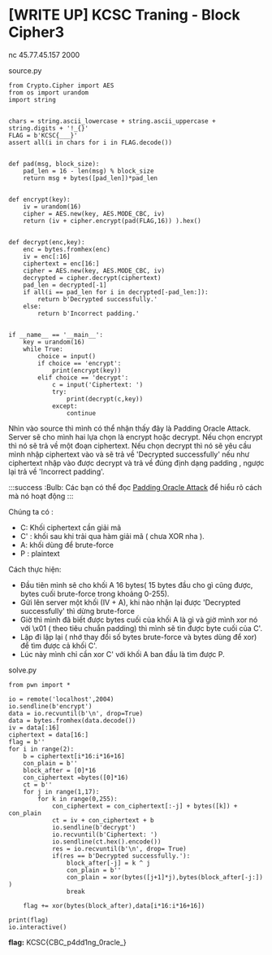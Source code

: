 # [WRITE UP] KCSC Traning - Block Cipher3

nc 45.77.45.157 2000

source.py

```python=
from Crypto.Cipher import AES
from os import urandom
import string


chars = string.ascii_lowercase + string.ascii_uppercase + string.digits + '!_{}'
FLAG = b'KCSC{___}'
assert all(i in chars for i in FLAG.decode())


def pad(msg, block_size):
    pad_len = 16 - len(msg) % block_size
    return msg + bytes([pad_len])*pad_len


def encrypt(key):
    iv = urandom(16)
    cipher = AES.new(key, AES.MODE_CBC, iv)
    return (iv + cipher.encrypt(pad(FLAG,16)) ).hex()
    
    
def decrypt(enc,key):
    enc = bytes.fromhex(enc)
    iv = enc[:16]
    ciphertext = enc[16:]
    cipher = AES.new(key, AES.MODE_CBC, iv)
    decrypted = cipher.decrypt(ciphertext)
    pad_len = decrypted[-1]
    if all(i == pad_len for i in decrypted[-pad_len:]):
        return b'Decrypted successfully.'
    else:
        return b'Incorrect padding.'


if __name__ == '__main__':
    key = urandom(16)
    while True:
        choice = input()
        if choice == 'encrypt':
            print(encrypt(key))
        elif choice == 'decrypt':
            c = input('Ciphertext: ')
            try:
                print(decrypt(c,key))
            except:
                continue
```
Nhìn vào source thì mình có thể nhận thấy đây là Padding Oracle Attack. Server sẽ cho mình hai lựa chọn là encrypt hoặc decrypt. Nếu chọn encrypt thì nó sẽ trả về một đoạn ciphertext. Nếu chọn decrypt thì nó sẽ yêu cầu mình nhập ciphertext vào và sẽ trả về 'Decrypted successfully' nếu như ciphertext nhập vào được decrypt và trả về đúng định dạng padding , ngược lại trả về 'Incorrect padding'.

:::success
:Bulb: Các bạn có thể đọc [Padding Oracle Attack](https://phgvee.wordpress.com/2022/11/23/crypto-padding-oracle-attack/?fbclid=IwAR1uBbZO9cqI_Kyfu2g23bCBBiiLnFND9Ck3-X0E7W2c7sab-W0GdQrIOiU) để hiểu rõ cách mà nó hoạt động 
:::

Chúng ta có : 

* C: Khối ciphertext cần giải mã
* C' : khối sau khi trải qua hàm giải mã ( chưa XOR nha ).
* A: khối dùng để brute-force 
* P : plaintext

Cách thực hiện: 
* Đầu tiên mình sẽ cho khối A 16 bytes( 15 bytes đầu cho gì cũng được, bytes cuối brute-force trong khoảng 0-255).
* Gửi lên server một khối (IV + A), khi nào nhận lại được 'Decrypted successfully' thì dừng brute-force
* Giờ thì mình đã biết được bytes cuối của khối A là gì và giờ mình xor nó với \x01 ( theo tiêu chuẩn padding) thì mình sẽ tìn được byte cuối của C'.
* Lập đi lập lại ( nhớ thay đổi số bytes brute-force và bytes dùng để xor) để tìm được cả khối C'.
* Lúc này mình chỉ cần xor C' với khối A ban đầu là tìm được P.

solve.py
```python=
from pwn import *

io = remote('localhost',2004)
io.sendline(b'encrypt')
data = io.recvuntil(b'\n', drop=True)
data = bytes.fromhex(data.decode())
iv = data[:16]
ciphertext = data[16:]
flag = b''
for i in range(2):
    b = ciphertext[i*16:i*16+16]
    con_plain = b''
    block_after = [0]*16
    con_ciphertext =bytes([0]*16)
    ct = b''
    for j in range(1,17):
        for k in range(0,255):
            con_ciphertext = con_ciphertext[:-j] + bytes([k]) + con_plain
            ct = iv + con_ciphertext + b
            io.sendline(b'decrypt')
            io.recvuntil(b'Ciphertext: ')
            io.sendline(ct.hex().encode())
            res = io.recvuntil(b'\n', drop= True)
            if(res == b'Decrypted successfully.'):
                block_after[-j] = k ^ j
                con_plain = b''
                con_plain = xor(bytes([j+1]*j),bytes(block_after[-j:]) )
                break
    
    flag += xor(bytes(block_after),data[i*16:i*16+16])

print(flag)
io.interactive()

```
**flag:** KCSC{CBC_p4dd1ng_0racle_}